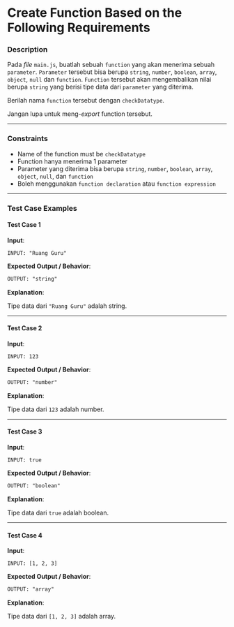 # Create Function Based on the Following Requirements

### Description

Pada _file_ `main.js`, buatlah sebuah `function` yang akan menerima sebuah `parameter`. `Parameter` tersebut bisa berupa `string`, `number`, `boolean`, `array`, `object`, `null` dan `function`. `Function` tersebut akan mengembalikan nilai berupa `string` yang berisi tipe data dari `parameter` yang diterima.

Berilah nama `function` tersebut dengan `checkDatatype`.

Jangan lupa untuk meng-_export_ function tersebut.

---

### Constraints

- Name of the function must be `checkDatatype`
- Function hanya menerima 1 parameter
- Parameter yang diterima bisa berupa `string`, `number`, `boolean`, `array`, `object`, `null`, dan `function`
- Boleh menggunakan `function declaration` atau `function expression`

---

### Test Case Examples

#### Test Case 1

**Input**:

```text
INPUT: "Ruang Guru"
```

**Expected Output / Behavior**:

```txt
OUTPUT: "string"
```

**Explanation**:

Tipe data dari `"Ruang Guru"` adalah string.

---

#### Test Case 2

**Input**:

```text
INPUT: 123
```

**Expected Output / Behavior**:

```txt
OUTPUT: "number"
```

**Explanation**:

Tipe data dari `123` adalah number.

---

#### Test Case 3

**Input**:

```text
INPUT: true
```

**Expected Output / Behavior**:

```txt
OUTPUT: "boolean"
```

**Explanation**:

Tipe data dari `true` adalah boolean.

---

#### Test Case 4

**Input**:

```text
INPUT: [1, 2, 3]
```

**Expected Output / Behavior**:

```txt
OUTPUT: "array"
```

**Explanation**:

Tipe data dari `[1, 2, 3]` adalah array.
